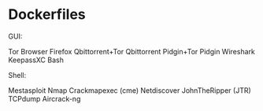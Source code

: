 # Dockerfiles

GUI:

Tor Browser
Firefox
Qbittorrent+Tor
Qbittorrent
Pidgin+Tor
Pidgin
Wireshark
KeepassXC
Bash

Shell:

Mestasploit
Nmap
Crackmapexec (cme)
Netdiscover
JohnTheRipper (JTR)
TCPdump
Aircrack-ng
